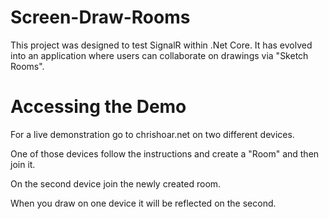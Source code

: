 # Screen-Draw-Rooms
This project was designed to test SignalR within .Net Core. It has evolved into an application where users can collaborate on drawings via "Sketch Rooms".
# Accessing the Demo
For a live demonstration go to chrishoar.net on two different devices. 

One of those devices follow the instructions and create a "Room" and then join it. 

On the second device join the newly created room. 

When you draw on one device it will be reflected on the second.



